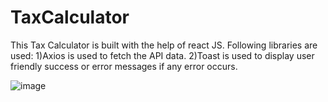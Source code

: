 # TaxCalculator

This Tax Calculator is built with the help of react JS. Following libraries are used:
  1)Axios is used to fetch the API data.
  2)Toast is used to display user friendly success or error messages if any error occurs.
  
  ![image](https://user-images.githubusercontent.com/56839995/150907192-e6e77beb-fe14-4486-b979-17e89e5cdb19.png)
